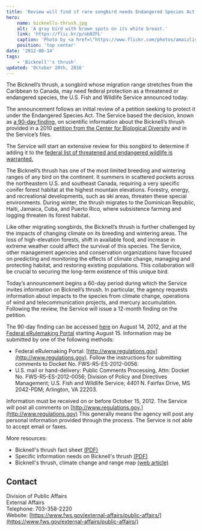 ```yaml
---
title: 'Review will find if rare songbird needs Endangered Species Act protection'
hero:
    name: bicknells-thrush.jpg
    alt: 'A gray bird with brown spots on its white breast.'
    link: 'https://flic.kr/p/ob8ZFL'
    caption: 'Photo by <a href=\"https://www.flickr.com/photos/amaizlish/\" target=\"_blank\">Aaron Maizlish</a>, <a href=\"https://creativecommons.org/licenses/by-nc/2.0/\" target=\"_blank\">CC BY-NC 2.0</a>.'
    position: 'top center'
date: '2012-08-14'
tags:
    - 'Bicknell''s thrush'
updated: 'October 20th, 2016'
---
```


The Bicknell’s thrush, a songbird whose migration range stretches from the Caribbean to Canada, may need federal protection as a threatened or endangered species, the U.S. Fish and Wildlife Service announced today.

The announcement follows an initial review of a petition seeking to protect it under the Endangered Species Act. The Service based the decision, known as [a 90-day finding](http://www.fws.gov/endangered/what-we-do/listing-petition-process.html), on scientific information about the Bicknell’s thrush provided in a 2010 [petition from the Center for Biological Diversity](http://www.biologicaldiversity.org/species/birds/Bicknells_thrush/index.html) and in the Service’s files.

The Service will start an extensive review for this songbird to determine if adding it to the [federal list of threatened and endangered wildlife is warranted.](http://www.fws.gov/endangered/species/faq.html)

The Bicknell’s thrush has one of the most limited breeding and wintering ranges of any bird on the continent. It summers in scattered pockets across the northeastern U.S. and southeast Canada, requiring a very specific conifer forest habitat at the highest mountain elevations. Forestry, energy, and recreational developments, such as ski areas, threaten these special environments. During winter, the thrush migrates to the Dominican Republic, Haiti, Jamaica, Cuba, and Puerto Rico, where subsistence farming and logging threaten its forest habitat.

Like other migrating songbirds, the Bicknell’s thrush is further challenged by the impacts of changing climate on its breeding and wintering areas. The loss of high-elevation forests, shift in available food, and increase in extreme weather could affect the survival of this species. The Service, other management agencies and conservation organizations have focused on predicting and monitoring the effects of climate change, managing and protecting habitat, and restoring existing populations. This collaboration will be crucial to securing the long-term existence of this unique bird.

Today’s announcement begins a 60-day period during which the Service invites information on Bicknell’s thrush. In particular, the agency requests information about impacts to the species from climate change, operations of wind and telecommunication projects, and mercury accumulation. Following the review, the Service will issue a 12-month finding on the petition.

The 90-day finding can be accessed [here](http://www.ofr.gov/inspection.aspx) on August 14, 2012, and at the [Federal eRulemaking Portal](http://www.regulations.gov) starting August 15. Information may be submitted by one of the following methods:

- Federal eRulemaking Portal: [http://www.regulations.gov](http://www.regulations.gov). Follow the instructions for submitting comments to Docket No. FWS-R5-ES-2012-0056.
- U.S. mail or hand-delivery: Public Comments Processing, Attn: Docket No. FWS-R5-ES-2012-0056; Division of Policy and Directives Management; U.S. Fish and Wildlife Service; 4401 N. Fairfax Drive, MS 2042-PDM; Arlington, VA 22203.

Information must be received on or before October 15, 2012\. The Service will post all comments on [http://www.regulations.gov.](http://www.regulations.gov) This generally means the agency will post any personal information provided through the process. The Service is not able to accept email or faxes.

More resources:

- Bicknell's thrush fact sheet [(PDF)](http://www.fws.gov/northeast/PDF/Bicknells.pdf)
- Specific information needs on Bicknell's thrush [(PDF)](http://www.fws.gov/northeast/PDF/20120531_BThrush90d_InfoNeeds.pdf)
- Bicknell's thrush, climate change and range map [(web article)](http://www.fws.gov/northeast/climatechange/stories/bicknellsthrush.html)

## Contact

Division of Public Affairs  
External Affairs  
Telephone: 703-358-2220  
Website: [https://www.fws.gov/external-affairs/public-affairs/](https://www.fws.gov/external-affairs/public-affairs/)

